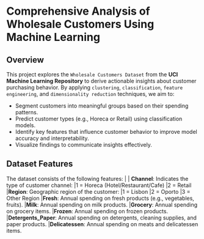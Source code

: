 # Comprehensive Analysis of Wholesale Customers Using Machine Learning

## Overview

This project explores the `Wholesale Customers Dataset` from the **UCI Machine Learning Repository** to derive actionable insights about customer purchasing behavior. By applying `clustering`, `classification`, `feature engineering`, and `dimensionality reduction` techniques, we aim to:

- Segment customers into meaningful groups based on their spending patterns.
- Predict customer types (e.g., Horeca or Retail) using classification models.
- Identify key features that influence customer behavior to improve model accuracy and interpretability.
- Visualize findings to communicate insights effectively.

## Dataset Features

The dataset consists of the following features:
|
| **Channel**: Indicates the type of customer channel:
|1 = Horeca (Hotel/Restaurant/Cafe)
|2 = Retail
|**Region**: Geographic region of the customer:
|1 = Lisbon
|2 = Oporto
|3 = Other Region
|**Fresh**: Annual spending on fresh products (e.g., vegetables, fruits).
|**Milk**: Annual spending on milk products.
|**Grocery**: Annual spending on grocery items.
|**Frozen**: Annual spending on frozen products.
|**Detergents_Paper**: Annual spending on detergents, cleaning supplies, and paper products.
|**Delicatessen**: Annual spending on meats and delicatessen items.
